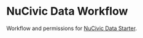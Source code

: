 # NuCivic Data Workflow

Workflow and permissions for [NuCivic Data Starter](https://github.com/NuCivic/data_starter).